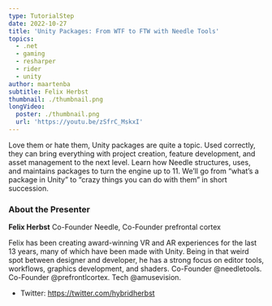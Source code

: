 ```yaml
---
type: TutorialStep
date: 2022-10-27
title: 'Unity Packages: From WTF to FTW with Needle Tools'
topics:
  - .net
  - gaming
  - resharper
  - rider
  - unity
author: maartenba
subtitle: Felix Herbst
thumbnail: ./thumbnail.png
longVideo:
  poster: ./thumbnail.png
  url: 'https://youtu.be/zSfrC_MskxI'
---
```


Love them or hate them, Unity packages are quite a topic. Used correctly, they can bring everything with project creation, feature development, and asset management to the next level. Learn how Needle structures, uses, and maintains packages to turn the engine up to 11. We’ll go from “what’s a package in Unity” to “crazy things you can do with them” in short succession.

### About the Presenter

**Felix Herbst** Co-Founder Needle, Co-Founder prefrontal cortex

Felix has been creating award-winning VR and AR experiences for the last 13 years, many of which have been made with Unity. Being in that weird spot between designer and developer, he has a strong focus on editor tools, workflows, graphics development, and shaders. Co-Founder @needletools. Co-Founder @prefrontlcortex. Tech @amusevision.

* Twitter: https://twitter.com/hybridherbst
